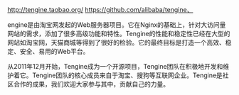 http://tengine.taobao.org/
https://github.com/alibaba/tengine、


engine是由淘宝网发起的Web服务器项目。它在Nginx的基础上，针对大访问量网站的需求，添加了很多高级功能和特性。Tengine的性能和稳定性已经在大型的网站如淘宝网，天猫商城等得到了很好的检验。它的最终目标是打造一个高效、稳定、安全、易用的Web平台。

从2011年12月开始，Tengine成为一个开源项目，Tengine团队在积极地开发和维护着它。Tengine团队的核心成员来自于淘宝、搜狗等互联网企业。Tengine是社区合作的成果，我们欢迎大家参与其中，贡献自己的力量。


